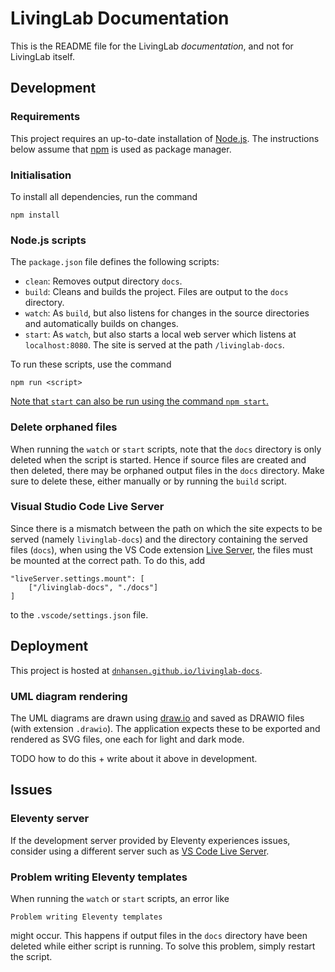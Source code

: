 # LivingLab Documentation

This is the README file for the LivingLab *documentation*, and not for LivingLab itself.

## Development

### Requirements

This project requires an up-to-date installation of [Node.js](https://nodejs.org/). The instructions below assume that [npm](https://www.npmjs.com/) is used as package manager.

### Initialisation

To install all dependencies, run the command

    npm install

### Node.js scripts

The `package.json` file defines the following scripts:

- `clean`: Removes output directory `docs`.
- `build`: Cleans and builds the project. Files are output to the `docs` directory.
- `watch`: As `build`, but also listens for changes in the source directories and automatically builds on changes.
- `start`: As `watch`, but also starts a local web server which listens at `localhost:8080`. The site is served at the path `/livinglab-docs`.

To run these scripts, use the command

    npm run <script>

[Note that `start` can also be run using the command `npm start`.](https://docs.npmjs.com/cli/v11/commands/npm-start)

### Delete orphaned files

When running the `watch` or `start` scripts, note that the `docs` directory is only deleted when the script is started. Hence if source files are created and then deleted, there may be orphaned output files in the `docs` directory. Make sure to delete these, either manually or by running the `build` script.

### Visual Studio Code Live Server

Since there is a mismatch between the path on which the site expects to be served (namely `livinglab-docs`) and the directory containing the served files (`docs`), when using the VS Code extension [Live Server](https://marketplace.visualstudio.com/items?itemName=ritwickdey.LiveServer), the files must be mounted at the correct path. To do this, add

    "liveServer.settings.mount": [
        ["/livinglab-docs", "./docs"]
    ]

to the `.vscode/settings.json` file.


## Deployment

This project is hosted at [`dnhansen.github.io/livinglab-docs`](https://dnhansen.github.io/livinglab-docs/).

### UML diagram rendering

The UML diagrams are drawn using [draw.io](https://www.drawio.com/) and saved as DRAWIO files (with extension `.drawio`). The application expects these to be exported and rendered as SVG files, one each for light and dark mode.

TODO how to do this + write about it above in development.


## Issues

### Eleventy server

If the development server provided by Eleventy experiences issues, consider using a different server such as [VS Code Live Server](#visual-studio-code-live-server).

### Problem writing Eleventy templates

When running the `watch` or `start` scripts, an error like

    Problem writing Eleventy templates

might occur. This happens if output files in the `docs` directory have been deleted while either script is running. To solve this problem, simply restart the script.
